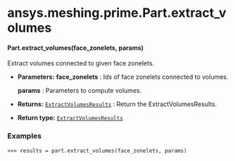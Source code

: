 <a id="ansys-meshing-prime-part-extract-volumes"></a>

# ansys.meshing.prime.Part.extract_volumes

<a id="ansys.meshing.prime.Part.extract_volumes"></a>

#### Part.extract_volumes(face_zonelets, params)

Extract volumes connected to given face zonelets.

* **Parameters:**
  **face_zonelets**
  : Ids of face zonelets connected to volumes.

  **params**
  : Parameters to compute volumes.
* **Returns:**
  [`ExtractVolumesResults`](ansys.meshing.prime.ExtractVolumesResults.md#ansys.meshing.prime.ExtractVolumesResults)
  : Return the ExtractVolumesResults.
* **Return type:**
  [`ExtractVolumesResults`](ansys.meshing.prime.ExtractVolumesResults.md#ansys.meshing.prime.ExtractVolumesResults)

### Examples

```pycon
>>> results = part.extract_volumes(face_zonelets, params)
```

<!-- !! processed by numpydoc !! -->
